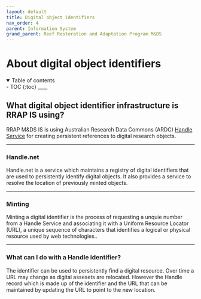 ```yaml
---
layout: default
title: Digital object identifiers
nav_order: 4
parent: Information System
grand_parent: Reef Restoration and Adaptation Program M&DS 
---
```

# About digital object identifiers
<details  open markdown="block">
  <summary>
    Table of contents
  </summary>
- TOC
{:toc}
____
</details>

## What digital object identifier infrastructure is RRAP IS using? 
RRAP M&DS IS is using Australian Research Data Commons (ARDC) [Handle Service](https://ardc.edu.au/services/identifier/handle/) for creating persistent references to digital research objects.

___
### Handle.net 
Handle.net is a service which maintains a registry of digital identifiers that are used to persistently identify digital objects.  It also provides a service to resolve the location of previously minted objects.

___
### Minting
Minting a digital identifier is the process of requesting a unquie number from a Handle Service and associating it with a Uniform Resource Locator (URL), a unique sequence of characters that identifies a logical or physical resource used by web technologies.. 

___
### What can I do with a Handle identifier?
The identifier can be used to persistently find a digital resource. Over time a URL may change as digital assesets are relocated. However the Handle record which is made up of the identifier and the URL that can be maintained by updating the URL to point to the new location.  